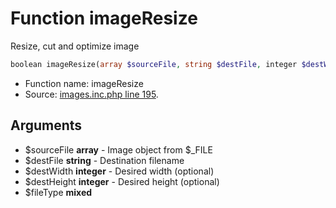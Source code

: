 Function imageResize
===========================

Resize, cut and optimize image



```php
boolean imageResize(array $sourceFile, string $destFile, integer $destWidth, integer $destHeight, $fileType)
```

* Function name: imageResize
* Source: [images.inc.php line 195](https://github.com/PrestaShop/PrestaShop/blob/1.5.0.2/images.inc.php#L195).

Arguments
---------

* $sourceFile **array** - Image object from $_FILE
* $destFile **string** - Destination filename
* $destWidth **integer** - Desired width (optional)
* $destHeight **integer** - Desired height (optional)
* $fileType **mixed**


